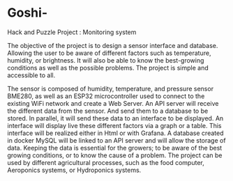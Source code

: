 # Goshi-
Hack and Puzzle Project : Monitoring system


The objective of the project is to design a sensor interface and database. Allowing the user to be aware of different factors such as temperature, humidity, or brightness. It will also be able to know the best-growing conditions as well as the possible problems. The project is simple and accessible to all.  

The sensor is composed of humidity, temperature, and pressure sensor BME280, as well as an ESP32 microcontroller used to connect to the existing WiFi network and create a Web Server.
An API server will receive the different data from the sensor. And send them to a database to be stored. In parallel, it will send these data to an interface to be displayed. An interface will display live these different factors via a graph or a table. This interface will be realized either in Html or with Grafana. A database created in docker MySQL will be linked to an API server and will allow the storage of data. Keeping the data is essential for the growers; to be aware of the best growing conditions, or to know the cause of a problem. The project can be used by different agricultural processes, such as the food computer, Aeroponics systems, or Hydroponics systems.
